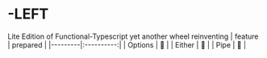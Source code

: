 # -LEFT

Lite Edition of Functional-Typescript
yet another wheel reinventing
| feature |  prepared  |
|---------|:----------:|
| Options |     🚧     |
| Either  |     🚧     |
| Pipe    |     🚧     |

